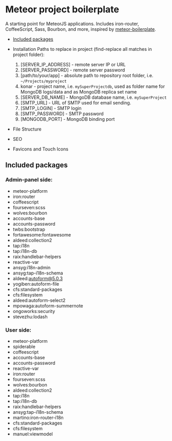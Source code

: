 Meteor project boilerplate
===

A starting point for MeteorJS applications. Includes iron-router, CoffeeScript, Sass, Bourbon, and more, inspired by [meteor-boilerplate](https://github.com/Differential/meteor-boilerplate).

* [Included packages](#packages)
* Installation
  Paths to replace in project (find-replace all matches in project folder):
    1. [SERVER_IP_ADDRESS] - remote server IP or URL
    2. [SERVER_PASSWORD] - remote server password
    3. [path/to/your/app] - absolute path to repository root folder, i.e. `~/Projects/myproject`
    4. konar - project name, i.e. `mySuperProjectdb`, used as folder name for MongoDB logs/data and as MongoDB replica set name
    5. [SERVER_DB_NAME] - MongoDB database name, i.e. `mySuperProject`
    6. [SMTP_URL] - URL of SMTP used for email sending.
    7. [SMTP_LOGIN] - SMTP login
    8. [SMTP_PASSWORD] - SMTP password
    9. [MONGODB_PORT] - MongoDB binding port

* File Structure
* SEO
* Favicons and Touch Icons

## <a name="packages"></a> Included packages

### Admin-panel side:

* meteor-platform
* iron:router
* coffeescript
* fourseven:scss
* wolves:bourbon
* accounts-base
* accounts-password
* twbs:bootstrap
* fortawesome:fontawesome
* aldeed:collection2
* tap:i18n
* tap:i18n-db
* raix:handlebar-helpers
* reactive-var
* ansyg:i18n-admin
* ansyg:tap-i18n-schema
* aldeed:autoform@5.0.3
* yogiben:autoform-file
* cfs:standard-packages
* cfs:filesystem
* aldeed:autoform-select2
* mpowaga:autoform-summernote
* ongoworks:security
* stevezhu:lodash

### User side:

* meteor-platform
* spiderable
* coffeescript
* accounts-base
* accounts-password
* reactive-var
* iron:router
* fourseven:scss
* wolves:bourbon
* aldeed:collection2
* tap:i18n
* tap:i18n-db
* raix:handlebar-helpers
* ansyg:tap-i18n-schema
* martino:iron-router-i18n
* cfs:standard-packages
* cfs:filesystem
* manuel:viewmodel
